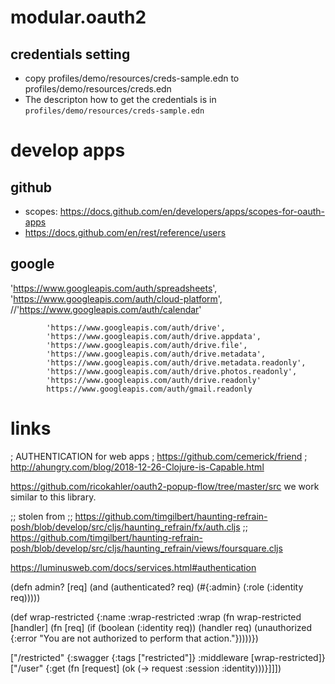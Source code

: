 # modular.oauth2


## credentials setting
- copy profiles/demo/resources/creds-sample.edn to profiles/demo/resources/creds.edn 
- The descripton how to get the credentials is in `profiles/demo/resources/creds-sample.edn`

# develop apps

## github

- scopes: https://docs.github.com/en/developers/apps/scopes-for-oauth-apps
- https://docs.github.com/en/rest/reference/users

## google

'https://www.googleapis.com/auth/spreadsheets',
            'https://www.googleapis.com/auth/cloud-platform',
            //'https://www.googleapis.com/auth/calendar'

            'https://www.googleapis.com/auth/drive',
            'https://www.googleapis.com/auth/drive.appdata',
            'https://www.googleapis.com/auth/drive.file',
            'https://www.googleapis.com/auth/drive.metadata',
            'https://www.googleapis.com/auth/drive.metadata.readonly',
            'https://www.googleapis.com/auth/drive.photos.readonly',
            'https://www.googleapis.com/auth/drive.readonly'
            https://www.googleapis.com/auth/gmail.readonly

# links

; AUTHENTICATION for web apps
; https://github.com/cemerick/friend
; http://ahungry.com/blog/2018-12-26-Clojure-is-Capable.html

https://github.com/ricokahler/oauth2-popup-flow/tree/master/src
we work similar to this library. 

;; stolen from
;; https://github.com/timgilbert/haunting-refrain-posh/blob/develop/src/cljs/haunting_refrain/fx/auth.cljs
;; https://github.com/timgilbert/haunting-refrain-posh/blob/develop/src/cljs/haunting_refrain/views/foursquare.cljs




https://luminusweb.com/docs/services.html#authentication

(defn admin? [req]
  (and (authenticated? req)
       (#{:admin} (:role (:identity req)))))

(def wrap-restricted
  {:name :wrap-restricted
   :wrap (fn wrap-restricted [handler]
           (fn [req]
             (if (boolean (:identity req))
               (handler req)
               (unauthorized
{:error "You are not authorized to perform that action."}))))})


["/restricted"
      {:swagger    {:tags ["restricted"]}
       :middleware [wrap-restricted]}
   ["/user" {:get (fn [request] (ok (-> request :session :identity)))}]]])